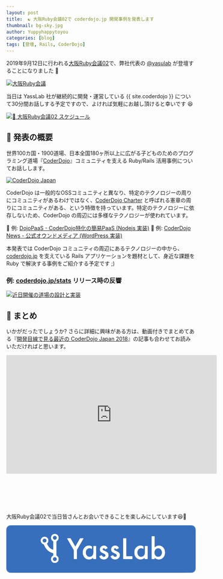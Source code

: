 ```yaml
---
layout: post
title:  ☯️ 大阪Ruby会議02で coderdojo.jp 開発事例を発表します
thumbnail: bg-sky.jpg
author: Yuppyhappytoyou
categories: [blog]
tags: [登壇, Rails, CoderDojo]
---
```


2019年9月12日に行われる[大阪Ruby会議02](https://regional.rubykaigi.org/osaka02/)で、弊社代表の [@yasulab](https://twitter.com/yasulab) が登壇することになりました 🎉

[![大阪Ruby会議](https://i.gyazo.com/f07b81582aca2c6abf96e32cdd32bece.png)](https://regional.rubykaigi.org/osaka02/)

当日は YassLab 社が継続的に開発・運営している {{ site.coderdojo }} について30分間お話しする予定ですので、よければ気軽にお越し頂けると幸いです 😆

[![📅 大阪Ruby会議02 スケジュール](https://i.gyazo.com/e425a68bf810ccaf633693ca885a5b96.png)](http://regional.rubykaigi.org/osaka02/schedule/)


## 📜 発表の概要

世界100カ国・1900道場、日本全国180ヶ所以上に広がる子どものためのプログラミング道場『[CoderDojo](https://coderdojo.jp/)』コミュニティを支える Ruby/Rails 活用事例についてお話しします。

[![CoderDojo Japan](https://i.gyazo.com/1b0ec94126b9420e19eb03a3be0d692e.png)](https://coderdojo.jp/)

CoderDojo は一般的なOSSコミュニティと異なり、特定のテクノロジーの周りにコミュニティがあるわけではなく、[CoderDojo Charter](https://coderdojo.jp/charter) と呼ばれる憲章の周りにコミュニティがある、という特徴を持っています。特定のテクノロジーに依存しないため、CoderDojo の周辺には多様なテクノロジーが使われています。

🤖 例: [DojoPaaS - CoderDojo特化の簡易PaaS (Nodejs 実装)](https://github.com/coderdojo-japan/dojopaas)
📰 例: [CoderDojo News - 公式オウンドメディア (WordPress 実装)](https://news.coderdojo.jp/)

本発表では CoderDojo コミュニティの周辺にあるテクノロジーの中から、[coderdojo.jp](https://coderdojo.jp/) を支えている Rails アプリケーションを題材として、身近な課題を Ruby で解決する事例をご紹介する予定です ;)

### 例: [coderdojo.jp/stats](https://coderdojo.jp/stats) リリース時の反響
[![近日開催の道場の設計と実装](https://i.gyazo.com/793235560b0c39e35167f16d32bf6a56.png)](https://coderdojo.jp/stats)


## 🔖 まとめ

いかがだったでしょうか? さらに詳細に興味がある方は、動画付きでまとめてある『[開発目線で見る最近の CoderDojo Japan 2018](https://yasslab.jp/ja/news/coderdojo-japan-2018)』の記事も合わせてお読みいただければと思います。

<div class="video" style="margin-bottom: 100px;">
  <iframe width="560" height="315" src="https://www.youtube.com/embed/fts1ogmYJ6M?rel=0&autoplay=0&showinfo=0&controls=1&fs=1&modestbranding=0" frameborder="0" allow="accelerometer; autoplay; encrypted-media; gyroscope; picture-in-picture" allowfullscreen></iframe>
</div>

大阪Ruby会議02で当日皆さんとお会いできることを楽しみにしています😆🤚

[![YassLab Inc.](/img/logos/800x200.png)](/)


